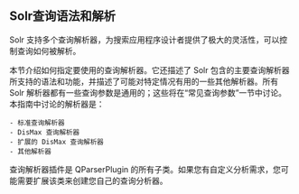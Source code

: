 ## Solr查询语法和解析 
<div class="content-intro view-box ">Solr 支持多个查询解析器，为搜索应用程序设计者提供了极大的灵活性，可以控制查询如何被解析。  
  
本节介绍如何指定要使用的查询解析器。它还描述了 Solr 包含的主要查询解析器所支持的语法和功能，并描述了可能对特定情况有用的一些其他解析器。所有 Solr 解析器都有一些查询参数是通用的；这些将在“常见查询参数”一节中讨论。  
本指南中讨论的解析器是：  

    - 标准查询解析器
    - DisMax 查询解析器
    - 扩展的 DisMax 查询解析器
    - 其他解析器

查询解析器插件是 QParserPlugin 的所有子类。如果您有自定义分析需求，您可能需要扩展该类来创建您自己的查询分析器。  
